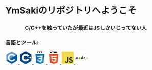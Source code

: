 # YmSakiのリポジトリへようこそ
<h3 align="center">C/C++を触っていたが最近はJSしかいじってない人</h3>

<h3 align="left">言語とツール:</h3>
<p align="left">
  <a href="https://www.cprogramming.com/" target="_blank " rel="noreferrer">
    <img src="https://raw.githubusercontent.com/devicons/devicon/master/icons/c/c-original.svg" alt="c" width="40" height= "40"/>
  </a>
  <a href="https://www.w3schools.com/cpp/" target="_blank" rel="noreferrer">
    <img src="https://raw.githubusercontent.com/devicons/devicon/master/icons/cplusplus/cplusplus-plain.svg" alt="cplusplus" width="40" height="40"/>
  </a>
  <a href="https://www .w3schools.com/css/" target="_blank" rel="noreferrer">
    <img src="https://raw.githubusercontent.com/devicons/devicon/master/icons/css3/css3-original-wordmark.svg" alt="css3" width="40" height="40"/>
  </a>
  <a href="https://www.w3.org/html/" target="_blank" rel="noreferrer ">
    <img src="https://raw.githubusercontent.com/devicons/devicon/master/icons/html5/html5-original-wordmark.svg" alt="html5" width="40" height="40" />
  </a>
  <a href="https://developer.mozilla.org/en-US/docs/Web/JavaScript" target="_blank" rel="noreferrer">
    <img src="https://raw.githubusercontent.com/devicons/devicon/master/icons/javascript/javascript-original.svg" alt="javascript" width="40" height="40"/>
  </a>
  <a href="https ://nodejs.org" target="_blank" rel="noreferrer">
    <img src="https://raw.githubusercontent.com/devicons/devicon/master/icons/nodejs/nodejs-original-wordmark.svg " alt="nodejs" width="40" height="40"/>
  </a>
</p>
